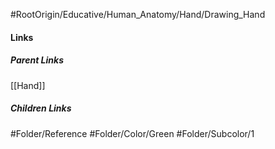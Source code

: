#RootOrigin/Educative/Human_Anatomy/Hand/Drawing_Hand
#### Links
##### Parent Links
[[Hand]]
##### Children Links
#Folder/Reference
#Folder/Color/Green
#Folder/Subcolor/1
